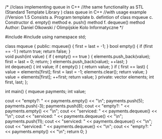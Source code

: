 /*
//class implementing queue in C++
//the same functionality as STL (Standard Template Library ) class queue in C++ 
//with usage example
//Version 1.5
Consists
a. Program template
b. defintion of class mqueue 
c. Constructor
d. empty() method
e. push() method
f. dequeue() method
Author: Daniel Olkowski / Olimpijskie Kolo Informatyczne
 */
 
#include <iostream>
#include <vector>
using namespace std;

class mqueue {
public:
 mqueue() { 
    first = last = -1;
 } 
 bool empty() {
    if (first == -1 ) 
        return true; 
    return false; 
 }	
 void push(int value) {
    if (  empty() == true ) {
       elements.push_back(value);
	   first = last = 0;
	   return;
    }
    elements.push_back(value);
    ++last;
 }	
 int dequeue() {
   int value;
   if ( empty() ) {
      return value;
   }
   if ( first == last) {
      value = elements[first];
      first = last = -1;
	   elements.clear();
	  return value;
   }
   value = elements[first];
   ++first;
   return value;
 }
private:
 vector<int> elements;
 int first, last;
};	

int main() {
 mqueue	payments;
 int value;
 
 cout << "empty?: " << payments.empty() << "\n";
 payments.push(5);
 payments.push(-3);
 payments.push(8);
 cout << "empty?: " << payments.empty() << "\n";
 cout << "serviced: " << payments.dequeue() << "\n";
 cout << "serviced: " << payments.dequeue() << "\n";
 payments.push(11);
 cout << "serviced: " << payments.dequeue() << "\n";
 cout << "serviced: " << payments.dequeue() << "\n";
 cout << "empty?: " << payments.empty() << "\n";
 return 0;
}
